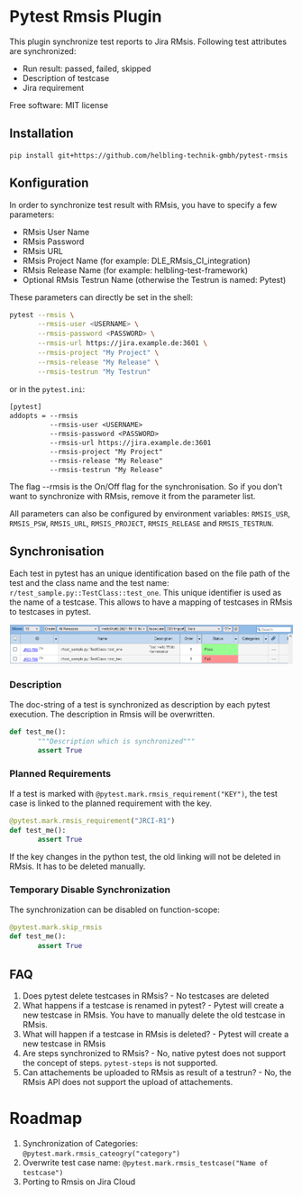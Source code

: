 # Pytest Rmsis Plugin

This plugin synchronize test reports to Jira RMsis. Following test attributes are synchronized:

* Run result: passed, failed, skipped
* Description of testcase 
* Jira requirement

Free software: MIT license

## Installation

```
pip install git+https://github.com/helbling-technik-gmbh/pytest-rmsis
```

## Konfiguration

In order to synchronize test result with RMsis, you have to specify a few parameters:

* RMsis User Name
* RMsis Password
* RMsis URL
* RMsis Project Name (for example: DLE_RMsis_CI_integration)
* RMsis Release Name (for example: helbling-test-framework)
* Optional RMsis Testrun Name (otherwise the Testrun is named: Pytest)

These parameters can directly be set in the shell:

```bash
pytest --rmsis \
       --rmsis-user <USERNAME> \
       --rmsis-password <PASSWORD> \
       --rmsis-url https://jira.example.de:3601 \
       --rmsis-project "My Project" \
       --rmsis-release "My Release" \
       --rmsis-testrun "My Testrun"
```

or in the `pytest.ini`:

```
[pytest]
addopts = --rmsis 
          --rmsis-user <USERNAME> 
          --rmsis-password <PASSWORD> 
          --rmsis-url https://jira.example.de:3601 
          --rmsis-project "My Project" 
          --rmsis-release "My Release" 
          --rmsis-testrun "My Release"
```
The flag --rmsis is the On/Off flag for the synchronisation. So if you don't want to synchronize with RMsis, remove it from the parameter list.

All parameters can also be configured by environment variables: `RMSIS_USR`, `RMSIS_PSW`, `RMSIS_URL`, `RMSIS_PROJECT`, `RMSIS_RELEASE` and `RMSIS_TESTRUN`.


## Synchronisation

Each test in pytest has an unique identification based on the file path of the test and the class name and the test name:  `r/test_sample.py::TestClass::test_one`. This unique identifier is used as the name of a testcase. This allows to have a mapping of testcases in RMsis to testcases in pytest.

![RMsis Screenshot](rmsis_screenshot.png)

### Description 

The doc-string of a test is synchronized as description by each pytest execution. The description in Rmsis will be overwritten.

```python
def test_me():
       """Description which is synchronized"""
       assert True
```

### Planned Requirements

If a test is marked with `@pytest.mark.rmsis_requirement("KEY")`, the test case is linked to the planned requirement with the key.

```python
@pytest.mark.rmsis_requirement("JRCI-R1")
def test_me():
       assert True
```

If the key changes in the python test, the old linking will not be deleted in RMsis. It has to be deleted manually.

### Temporary Disable Synchronization

The synchronization can be disabled on function-scope:
```python
@pytest.mark.skip_rmsis
def test_me():
       assert True
```

## FAQ

1. Does pytest delete testcases in RMsis? - No testcases are deleted
2. What happens if a testcase is renamed in pytest? - Pytest will create a new testcase in RMsis. You have to manually delete the old testcase in RMsis.
3. What will happen if a testcase in RMsis is deleted? - Pytest will create a new testcase in RMsis
4. Are steps synchronized to RMsis? - No, native pytest does not support the concept of steps. `pytest-steps` is not supported.
5. Can attachements be uploaded to RMsis as result of a testrun? - No, the RMsis API does not support the upload of attachements.

# Roadmap

1. Synchronization of Categories:  `@pytest.mark.rmsis_cateogry("category")`
2. Overwrite test case name:  `@pytest.mark.rmsis_testcase("Name of testcase")`
3. Porting to Rmsis on Jira Cloud